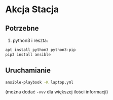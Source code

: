 
# Akcja Stacja

## Potrzebne

1. python3 i reszta: 
```sh
apt install python3 python3-pip
pip3 install ansible
```
## Uruchamianie

```sh
ansible-playbook -K laptop.yml
````

(można dodać `-vvv` dla większej ilości informacji)
